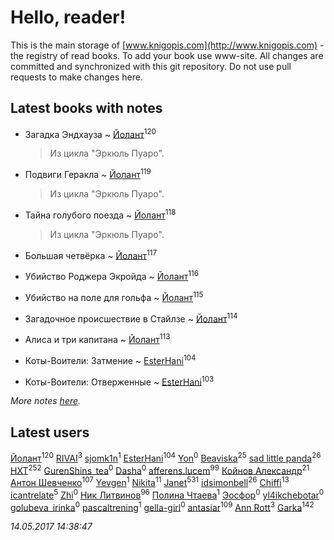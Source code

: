 # Hello, reader!
This is the main storage of [www.knigopis.com](http://www.knigopis.com) - the registry of read books.
To add your book use www-site. All changes are committed and synchronized with this git repository.
Do not use pull requests to make changes here.


## Latest books with notes
* Загадка Эндхауза ~ [Йолант](users/104/104690883692185089260-google)<sup>120</sup>
    > Из цикла "Эркюль Пуаро".

* Подвиги Геракла ~ [Йолант](users/104/104690883692185089260-google)<sup>119</sup>
    > Из цикла "Эркюль Пуаро".

* Тайна голубого поезда ~ [Йолант](users/104/104690883692185089260-google)<sup>118</sup>
    > Из цикла "Эркюль Пуаро".

* Большая четвёрка ~ [Йолант](users/104/104690883692185089260-google)<sup>117</sup>

* Убийство Роджера Экройда ~ [Йолант](users/104/104690883692185089260-google)<sup>116</sup>

* Убийство на поле для гольфа ~ [Йолант](users/104/104690883692185089260-google)<sup>115</sup>

* Загадочное происшествие в Стайлзе ~ [Йолант](users/104/104690883692185089260-google)<sup>114</sup>

* Алиса и три капитана ~ [Йолант](users/104/104690883692185089260-google)<sup>113</sup>

* Коты-Воители: Затмение ~ [EsterHani](users/305/30558181-vkontakte)<sup>104</sup>

* Коты-Воители: Отверженные ~ [EsterHani](users/305/30558181-vkontakte)<sup>103</sup>


_More notes [here](latest_books_with_notes.md)._


## Latest users
[Йолант](users/104/104690883692185089260-google)<sup>120</sup> 
[RIVAI](users/105/105617470861273678190-google)<sup>3</sup> 
[sjomk1n](users/243/243975624-vkontakte)<sup>1</sup> 
[EsterHani](users/305/30558181-vkontakte)<sup>104</sup> 
[Yon](users/103/10348899-vkontakte)<sup>0</sup> 
[Beaviska](users/102/10202544960024508-facebook)<sup>25</sup> 
[sad little panda](users/188/1882525281990290-facebook)<sup>26</sup> 
[HXT](users/100/100002563462782-facebook)<sup>252</sup> 
[GurenShins_tea](users/712/712242609159274496-twitter)<sup>0</sup> 
[Dasha](users/130/13015628898852979311-mailru)<sup>0</sup> 
[afferens.lucem](users/196/196071655-vkontakte)<sup>99</sup> 
[Койнов Александр](users/414/414040473-vkontakte)<sup>21</sup> 
[Антон Шевченко](users/339/339786161-vkontakte)<sup>107</sup> 
[Yevgen](users/100/100001921022265-facebook)<sup>1</sup> 
[Nikita](users/100/100684315-vkontakte)<sup>11</sup> 
[Janet](users/205/20565064-vkontakte)<sup>531</sup> 
[idsimonbell](users/380/380554090-vkontakte)<sup>26</sup> 
[Chiffi](users/105/105831994080785626680-google)<sup>13</sup> 
[icantrelate](users/111/111003752220369872386-googleplus)<sup>5</sup> 
[Zhi](users/104/104502610850806942588-google)<sup>0</sup> 
[Ник Литвинов](users/241/241974816-vkontakte)<sup>96</sup> 
[Полина Чтаева](users/182/18209789998000712034-mailru)<sup>1</sup> 
[Эосфор](users/193/1931089343792598-facebook)<sup>0</sup> 
[yl4ikchebotar](users/651/65177110-vkontakte)<sup>0</sup> 
[golubeva_irinka](users/208/20867638-vkontakte)<sup>0</sup> 
[pascaltrening](users/116/1168869274-facebook)<sup>1</sup> 
[gella-girl](users/421/42198251-vkontakte)<sup>0</sup> 
[antasiar](users/688/68827372-vkontakte)<sup>109</sup> 
[Ann Rott](users/108/108774233915925319546-google)<sup>3</sup> 
[Garka](users/115/115753719718250012620-google)<sup>142</sup> 


_14.05.2017 14:38:47_
